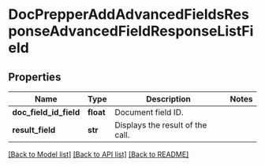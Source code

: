# DocPrepperAddAdvancedFieldsResponseAdvancedFieldResponseListField


## Properties
Name | Type | Description | Notes
------------ | ------------- | ------------- | -------------
**doc_field_id_field** | **float** | Document field ID. | 
**result_field** | **str** | Displays the result of the call. | 

[[Back to Model list]](../README.md#documentation-for-models) [[Back to API list]](../README.md#documentation-for-api-endpoints) [[Back to README]](../README.md)


